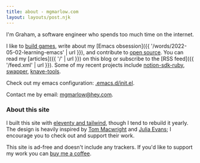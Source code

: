 ```yaml
---
title: about - mgmarlow.com
layout: layouts/post.njk
---
```


I'm Graham, a software engineer who spends too much time on the internet.

I like to [build games](https://mgmarlow.itch.io/), write about my [Emacs obsession]({{ '/words/2022-05-02-learning-emacs' | url }}), and contribute to [open source](https://github.com/mgmarlow/). You can read my [articles]({{ '/' | url }}) on this blog or subscribe to the [RSS feed]({{ '/feed.xml' | url }}). Some of my recent projects include [notion-sdk-ruby](https://github.com/mgmarlow/notion-sdk-ruby), [swapper](https://mgmarlow.itch.io/swapper), [knave-tools](https://github.com/mgmarlow/knave-tools).

Check out my emacs configuration: [.emacs.d/init.el](https://github.com/mgmarlow/dotfiles/blob/master/.emacs.d/init.el).

Contact me by email: <a href="mailto:mgmarlow@hey.com">mgmarlow@hey.com</a>.

### About this site

I built this site with [eleventy and tailwind](https://github.com/mgmarlow/mgmarlow.com), though I tend to rebuild it yearly. The design is heavily inspired by [Tom Macwright](https://macwright.com) and [Julia Evans](https://jvns.ca/); I encourage you to check out and support their work.

This site is ad-free and doesn't include any trackers. If you'd like to support my work you can [buy me a coffee](https://www.buymeacoffee.com/mgmarlow).
